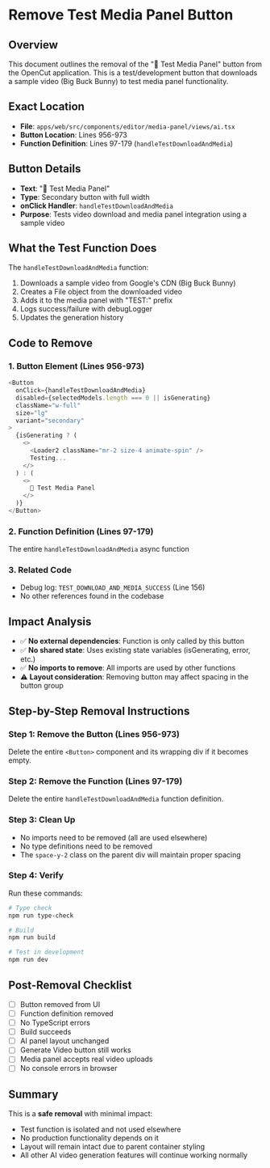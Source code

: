 # Remove Test Media Panel Button

## Overview
This document outlines the removal of the "📁 Test Media Panel" button from the OpenCut application. This is a test/development button that downloads a sample video (Big Buck Bunny) to test media panel functionality.

## Exact Location
- **File**: `apps/web/src/components/editor/media-panel/views/ai.tsx`
- **Button Location**: Lines 956-973
- **Function Definition**: Lines 97-179 (`handleTestDownloadAndMedia`)

## Button Details
- **Text**: "📁 Test Media Panel"
- **Type**: Secondary button with full width
- **onClick Handler**: `handleTestDownloadAndMedia`
- **Purpose**: Tests video download and media panel integration using a sample video

## What the Test Function Does
The `handleTestDownloadAndMedia` function:
1. Downloads a sample video from Google's CDN (Big Buck Bunny)
2. Creates a File object from the downloaded video
3. Adds it to the media panel with "TEST:" prefix
4. Logs success/failure with debugLogger
5. Updates the generation history

## Code to Remove

### 1. Button Element (Lines 956-973)
```typescript
<Button 
  onClick={handleTestDownloadAndMedia}
  disabled={selectedModels.length === 0 || isGenerating}
  className="w-full"
  size="lg"
  variant="secondary"
>
  {isGenerating ? (
    <>
      <Loader2 className="mr-2 size-4 animate-spin" />
      Testing...
    </>
  ) : (
    <>
      📁 Test Media Panel
    </>
  )}
</Button>
```

### 2. Function Definition (Lines 97-179)
The entire `handleTestDownloadAndMedia` async function

### 3. Related Code
- Debug log: `TEST_DOWNLOAD_AND_MEDIA_SUCCESS` (Line 156)
- No other references found in the codebase

## Impact Analysis
- ✅ **No external dependencies**: Function is only called by this button
- ✅ **No shared state**: Uses existing state variables (isGenerating, error, etc.)
- ✅ **No imports to remove**: All imports are used by other functions
- ⚠️ **Layout consideration**: Removing button may affect spacing in the button group

## Step-by-Step Removal Instructions

### Step 1: Remove the Button (Lines 956-973)
Delete the entire `<Button>` component and its wrapping div if it becomes empty.

### Step 2: Remove the Function (Lines 97-179)
Delete the entire `handleTestDownloadAndMedia` function definition.

### Step 3: Clean Up
- No imports need to be removed (all are used elsewhere)
- No type definitions need to be removed
- The `space-y-2` class on the parent div will maintain proper spacing

### Step 4: Verify
Run these commands:
```bash
# Type check
npm run type-check

# Build
npm run build

# Test in development
npm run dev
```

## Post-Removal Checklist
- [ ] Button removed from UI
- [ ] Function definition removed
- [ ] No TypeScript errors
- [ ] Build succeeds
- [ ] AI panel layout unchanged
- [ ] Generate Video button still works
- [ ] Media panel accepts real video uploads
- [ ] No console errors in browser

## Summary
This is a **safe removal** with minimal impact:
- Test function is isolated and not used elsewhere
- No production functionality depends on it
- Layout will remain intact due to parent container styling
- All other AI video generation features will continue working normally